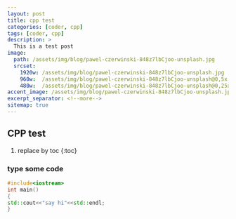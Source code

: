 ```yaml
---
layout: post
title: cpp test
categories: [coder, cpp]
tags: [coder, cpp]
description: > 
  This is a test post
image: 
  path: /assets/img/blog/pawel-czerwinski-848z7lbCjoo-unsplash.jpg
  srcset: 
    1920w: /assets/img/blog/pawel-czerwinski-848z7lbCjoo-unsplash.jpg
    960w:  /assets/img/blog/pawel-czerwinski-848z7lbCjoo-unsplash@0,5x.jpg
    480w:  /assets/img/blog/pawel-czerwinski-848z7lbCjoo-unsplash@0,25x.jpg
accent_image: /assets/img/blog/pawel-czerwinski-848z7lbCjoo-unsplash.jpg
excerpt_separator: <!--more-->
sitemap: true
---
```


## CPP test

1. replace by toc
{:toc}

### type some code
~~~cpp
#include<iostream>
int main()
{
std::cout<<"say hi"<<std::endl;
}
~~~
